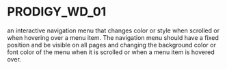 # PRODIGY_WD_01
an interactive navigation menu that changes color or style when scrolled or when hovering over a menu item. The navigation menu should have a fixed position and be visible on all pages and  changing the background color or font color of the menu when it is scrolled or when a menu item is hovered over. 
